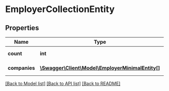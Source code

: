 # EmployerCollectionEntity

## Properties
Name | Type | Description | Notes
------------ | ------------- | ------------- | -------------
**count** | **int** | Number of companies | 
**companies** | [**\Swagger\Client\Model\EmployerMinimalEntity[]**](EmployerMinimalEntity.md) | List of companies | 

[[Back to Model list]](../README.md#documentation-for-models) [[Back to API list]](../README.md#documentation-for-api-endpoints) [[Back to README]](../README.md)

